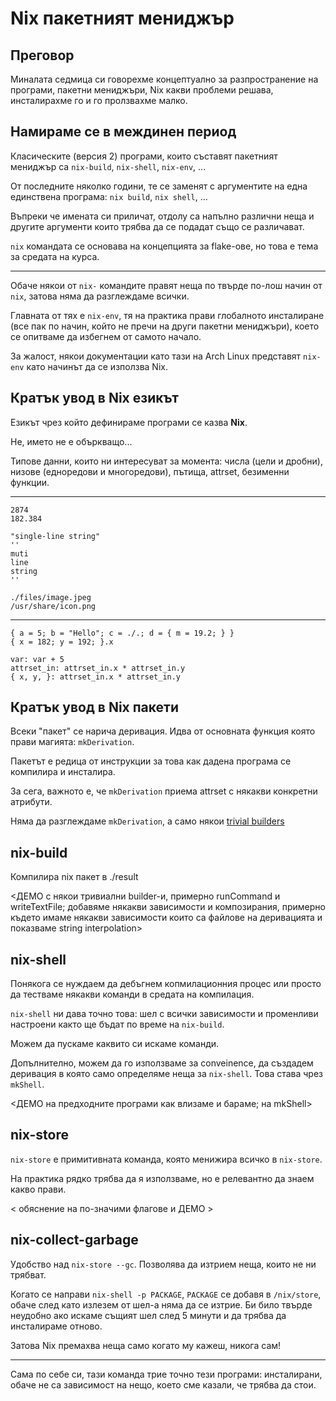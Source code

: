 # Nix пакетният мениджър

## Преговор

Миналата седмица си говорехме концептуално за разпространение на програми, пакетни мениджъри, Nix какви проблеми решава, инсталирахме го и го пролзвахме малко.

## Намираме се в междинен период

Класическите (версия 2) програми, които съставят пакетният мениджър са `nix-build`, `nix-shell`, `nix-env`, ...

От последните няколко години, те се заменят с аргументите на една единствена програма: `nix build`, `nix shell`, ...

Въпреки че имената си приличат, отдолу са напълно различни неща и другите аргументи които трябва да се подадат също се различават.

`nix` командата се основава на концепцията за flake-ове, но това е тема за средата на курса.

---

Обаче някои от `nix-` командите правят неща по твърде по-лош начин от `nix`, затова няма да разглеждаме всички.

Главната от тях е `nix-env`, тя на практика прави глобалното инсталиране (все пак по начин, който не пречи на други пакетни мениджъри), което се опитваме да избегнем от самото начало.

За жалост, някои документации като тази на Arch Linux представят `nix-env` като начинът да се използва Nix.

## Кратък увод в Nix езикът

Езикът чрез който дефинираме програми се казва **Nix**.

Не, името не е объркващо...

Типове данни, които ни интересуват за момента: числа (цели и дробни), низове (едноредови и многоредови), пътища, attrset, безименни функции.

---

```
2874
182.384
```

```
"single-line string"
''
muti
line
string
''
```

```
./files/image.jpeg
/usr/share/icon.png
```

---

```
{ a = 5; b = "Hello"; c = ./.; d = { m = 19.2; } }
{ x = 182; y = 192; }.x
```

```
var: var + 5
attrset_in: attrset_in.x * attrset_in.y
{ x, y, }: attrset_in.x * attrset_in.y
```

## Кратък увод в Nix пакети

Всеки "пакет" се нарича деривация.
Идва от основната функция която прави магията: `mkDerivation`.

Пакетът е редица от инструкции за това как дадена програма се компилира и инсталира.

За сега, важното е, че `mkDerivation` приема attrset с някакви конкретни атрибути.

Няма да разглеждаме `mkDerivation`, а само някои [trivial builders](https://ryantm.github.io/nixpkgs/builders/trivial-builders/)

## nix-build

Компилира nix пакет в ./result

<ДЕМО с някои тривиални builder-и, примерно runCommand и writeTextFile; добавяме някакви зависимости и композирания, примерно където имаме някакви зависимости които са файлове на деривацията и показваме string interpolation>

## nix-shell

Понякога се нуждаем да дебъгнем копмилационния процес или просто да тестваме някакви команди в средата на компилация.

`nix-shell` ни дава точно това: шел с всички зависимости и променливи настроени както ще бъдат по време на `nix-build`.

Можем да пускаме каквито си искаме команди.

Допълнително, можем да го използваме за conveinence, да създадем деривация в която само определяме неща за `nix-shell`.
Това става чрез `mkShell`.

<ДЕМО на предходните програми как влизаме и бараме; на mkShell>

## nix-store

`nix-store` е примитивната команда, която менижира всичко в `nix-store`.

На практика рядко трябва да я използваме, но е релевантно да знаем какво прави.

< обяснение на по-значими флагове и ДЕМО >

## nix-collect-garbage

Удобство над `nix-store --gc`.
Позволява да изтрием неща, които не ни трябват.

Когато се направи `nix-shell -p PACKAGE`, `PACKAGE` се добавя в `/nix/store`, обаче след като излезем от шел-а няма да се изтрие.
Би било твърде неудобно ако искаме същият шел след 5 минути и да трябва да инсталираме отново.

Затова Nix премахва неща само когато му кажеш, никога сам!

---

Сама по себе си, тази команда трие точно тези програми: инсталирани, обаче не са зависимост на нещо, което сме казали, че трябва да стои.
